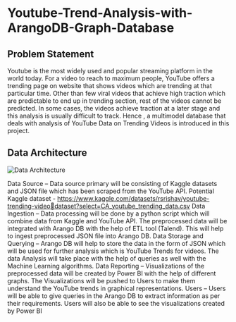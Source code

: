 # Youtube-Trend-Analysis-with-ArangoDB-Graph-Database
## Problem Statement
Youtube is the most widely used and popular streaming platform in the world today. For a video to 
reach to maximum people, YouTube offers a trending page on website that shows videos which are 
trending at that particular time. Other than few viral videos that achieve high traction which are 
predictable to end up in trending section, rest of the videos cannot be predicted. In some cases, the 
videos achieve traction at a later stage and this analysis is usually difficult to track. Hence , a multimodel 
database that deals with analysis of YouTube Data on Trending Videos is introduced in this project.

## Data Architecture

![Data Architecture](https://user-images.githubusercontent.com/114179722/236095375-90d3f4bc-7743-48a3-9f2f-d9ec677d7a75.jpg)

Data Source –
Data source primary will be consisting of Kaggle datasets and JSON file which has been scraped from the 
YouTube API.
Potential Kaggle dataset - https://www.kaggle.com/datasets/rsrishav/youtube-trending-videodataset?select=CA_youtube_trending_data.csv
Data Ingestion –
Data processing will be done by a python script which will combine data from Kaggle and YouTube API. 
The preprocessed data will be integrated with Arango DB with the help of ETL tool (Talend). This will 
help to ingest preprocessed JSON file into Arango DB.
Data Storage and Querying –
Arango DB will help to store the data in the form of JSON which will be used for further analysis which is 
YouTube Trends for videos. The data Analysis will take place with the help of queries as well with the 
Machine Learning algorithms.
Data Reporting –
Visualizations of the preprocessed data will be created by Power BI with the help of different graphs. 
The Visualizations will be pushed to Users to make them understand the YouTube trends in graphical
representations.
Users –
Users will be able to give queries in the Arango DB to extract information as per their requirements. 
Users will also be able to see the visualizations created by Power BI

